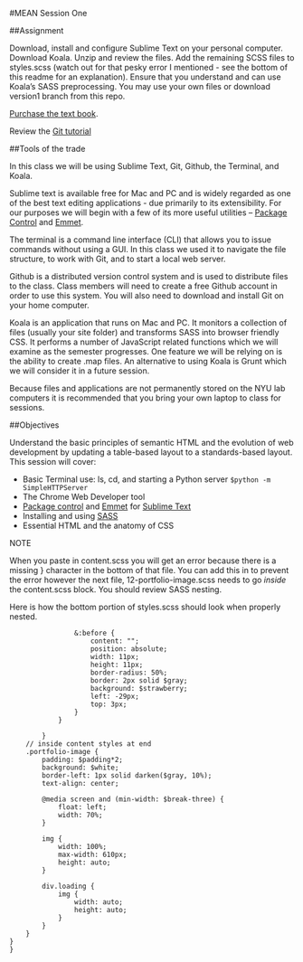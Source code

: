#MEAN Session One

##Assignment

Download, install and configure Sublime Text on your personal computer. Download Koala. Unzip and review the files. Add the remaining SCSS files to styles.scss (watch out for that pesky error I mentioned - see the bottom of this readme for an explanation). Ensure that you understand and can use Koala’s SASS preprocessing. You may use your own files or download version1 branch from this repo.

[Purchase the text book](http://www.amazon.com/gp/product/1491901942/ref=as_li_tl?ie=UTF8&amp;camp=1789&amp;creative=9325&amp;creativeASIN=1491901942&amp;linkCode=as2&amp;tag=hcj08-20&amp;linkId=PHEBREMNY64ZHLSH).

Review the [Git tutorial](http://try.github.com/)

##Tools of the trade

In this class we will be using Sublime Text, Git, Github, the Terminal, and Koala. 

Sublime text is available free for Mac and PC and is widely regarded as one of the best text editing applications - due primarily to its extensibility. For our purposes we will begin with a few of its more useful utilities – [Package Control](https://packagecontrol.io) and [Emmet](https://github.com/sergeche/emmet-sublime#readme).

The terminal is a command line interface (CLI) that allows you to issue commands without using a GUI. In this class we used it to navigate the file structure, to work with Git, and to start a local web server.

Github is a distributed version control system and is used to distribute files to the class. Class members will need to create a free Github account in order to use this system. You will also need to download and install Git on your home computer.

Koala is an application that runs on Mac and PC. It monitors a collection of files (usually your site folder) and transforms SASS into browser friendly CSS. It performs a number of JavaScript related functions which we will examine as the semester progresses. One feature we will be relying on is the ability to create .map files. An alternative to using Koala is Grunt which we will consider it in a future session.

Because files and applications are not permanently stored on the NYU lab computers it is recommended that you bring your own laptop to class for sessions.

##Objectives

Understand the basic principles of semantic HTML and the evolution of web development by updating a table-based layout to a standards-based layout. This session will cover:

* Basic Terminal use: ls, cd, and starting a Python server  ```$python -m SimpleHTTPServer```
* The Chrome Web Developer tool
* [Package control](https://packagecontrol.io/) and [Emmet](http://emmet.io/) for [Sublime Text](http://www.sublimetext.com/)
* Installing and using [SASS](http://sass-lang.com/)
* Essential HTML and the anatomy of CSS

NOTE

When you paste in content.scss you will get an error because there is a missing } character in the bottom of that file. You can add this in to prevent the error however the next file, 12-portfolio-image.scss needs to go *inside* the content.scss block. You should review SASS nesting.

Here is how the bottom portion of styles.scss should look when properly nested.
```
                &:before {
                    content: "";
                    position: absolute;
                    width: 11px;
                    height: 11px;
                    border-radius: 50%;
                    border: 2px solid $gray;
                    background: $strawberry;
                    left: -29px;
                    top: 3px;
                }
            }

        }
    // inside content styles at end
    .portfolio-image {
        padding: $padding*2;
        background: $white;
        border-left: 1px solid darken($gray, 10%);
        text-align: center;

        @media screen and (min-width: $break-three) {
            float: left;
            width: 70%;
        }

        img {
            width: 100%;
            max-width: 610px;
            height: auto;
        }

        div.loading {
            img {
                width: auto;
                height: auto;
            }
        }
    }
}
}
```
